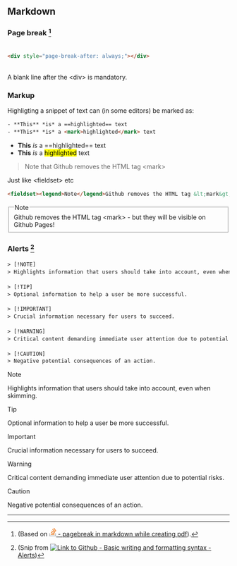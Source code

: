 ## Markdown

### Page break [^1]

[^1]: (Based on [<img src="../logo-stackoverflow.icon.png" title="Link to Stackoverflow" width=16px height=auto> - pagebreak in markdown while creating pdf](https://stackoverflow.com/a/29642392)).

```html
 
<div style="page-break-after: always;"></div>
 
```
A blank line after the &lt;div&gt; is mandatory.

### Markup

Highligting a snippet of text can (in some editors) be marked as:

```html
- **This** *is* a ==highlighted== text
- **This** *is* a <mark>highlighted</mark> text
```
- **This** *is* a ==highlighted== text
- **This** *is* a <mark>highlighted</mark> text

> Note that Github removes the HTML tag &lt;mark&gt;

Just like &lt;fieldset&gt; etc

```html
<fieldset><legend>Note</legend>Github removes the HTML tag &lt;mark&gt;</fieldset>
```
<fieldset><legend>Note</legend>Github removes the HTML tag &lt;mark&gt; - but they will be visible on Github Pages!</fieldset>

### Alerts  [^2]

[^2]: (Snip from [<img src="../githup-mark.png" title="Link to Github" width=16px height=auto> - Basic writing and formatting syntax - Alerts](https://docs.github.com/en/get-started/writing-on-github/getting-started-with-writing-and-formatting-on-github/basic-writing-and-formatting-syntax#alerts))


```html
> [!NOTE]
> Highlights information that users should take into account, even when skimming.

> [!TIP]
> Optional information to help a user be more successful.

> [!IMPORTANT]
> Crucial information necessary for users to succeed.

> [!WARNING]
> Critical content demanding immediate user attention due to potential risks.

> [!CAUTION]
> Negative potential consequences of an action.
```

> [!NOTE]
> Highlights information that users should take into account, even when skimming.

> [!TIP]
> Optional information to help a user be more successful.

> [!IMPORTANT]
> Crucial information necessary for users to succeed.

> [!WARNING]
> Critical content demanding immediate user attention due to potential risks.

> [!CAUTION]
> Negative potential consequences of an action.



---
